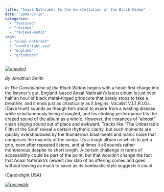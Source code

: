 ```yaml
---
title: "Anaal Nathrakh: In the Constellation of the Black Widow"
date: "2009-07-28"
categories: 
  - "featured"
  - "reviews"
  - "reviews-audio"
tags: 
  - "anaal-nathrakh"
  - "candlelight-usa"
  - "england"
  - "grindcore"
---
```


[![anaalcd](http://www.hellbound.ca/wp-content/uploads/2009/07/anaalcd1-299x300.jpg "anaalcd")](http://www.hellbound.ca/wp-content/uploads/2009/07/anaalcd1.jpg)

_By Jonathan Smith_

_In The Constellation of the Black Widow_ begins with a head-first charge into the listener’s gut. England-based Anaal Nathrakh’s latest album is just over half an hour of black metal-tinged grindcore that barely stops to take a breather, and it ends just as chaotically as it begins. Vocalist V.I.T.R.I.O.L (Dave Hunt) sounds as though he’s about to expire from a wasting disease while simultaneously being strangled, and his choking performance fits the crazed sound of the album as a whole. However, the instances of “almost” clean singing sound out of place and awkward. Tracks like “The Unbearable Filth of the Soul” reveal a certain rhythmic clarity, but such moments are quickly overshadowed by the thunderous blast-beats and manic noise that comprises the majority of the songs. It’s a tough album on which to get a grip, even after repeated listens, and at times it all sounds rather monotonous despite its short length. A certain challenge in terms of accessibility could be part of the point, but that wouldn’t change the fact that Anaal Nathrakh’s newest raw slab of an offering comes and goes without leaving as much to savor as its bombastic style suggests it could.

(Candlelight USA)

[![review55](http://www.hellbound.ca/wp-content/uploads/2009/07/review55.png "review55")](http://www.hellbound.ca/wp-content/uploads/2009/07/review55.png)

